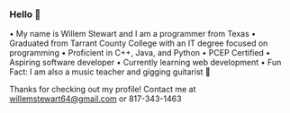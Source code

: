 ### Hello 👋

• My name is Willem Stewart and I am a programmer from Texas 
• Graduated from Tarrant County College with an IT degree focused on programming 
• Proficient in C++, Java, and Python 
• PCEP Certified
• Aspiring software developer
• Currently learning web development
• Fun Fact: I am also a music teacher and gigging guitarist 🎸

Thanks for checking out my profile!
Contact me at willemstewart64@gmail.com or 817-343-1463





<!--
**WillemStewart/WillemStewart** is a ✨ _special_ ✨ repository because its `README.md` (this file) appears on your GitHub profile.

Here are some ideas to get you started:

- 🔭 I’m currently working on ...
- 🌱 I’m currently learning ...
- 👯 I’m looking to collaborate on ...
- 🤔 I’m looking for help with ...
- 💬 Ask me about ...
- 📫 How to reach me: ...
- 😄 Pronouns: ...
- ⚡ Fun fact: ...
-->
